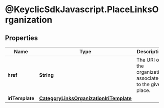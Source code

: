 # @KeyclicSdkJavascript.PlaceLinksOrganization

## Properties
Name | Type | Description | Notes
------------ | ------------- | ------------- | -------------
**href** | **String** | The URI of the organization associated to the given place. | [optional] 
**iriTemplate** | [**CategoryLinksOrganizationIriTemplate**](CategoryLinksOrganizationIriTemplate.md) |  | [optional] 


